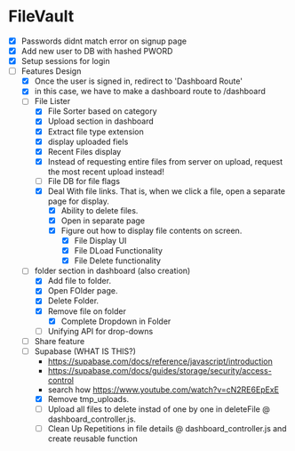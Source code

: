 # FileVault

- [X] Passwords didnt match error on signup page
- [X] Add new user to DB with hashed PWORD
- [X] Setup sessions for login
- [ ] Features Design
    - [X] Once the user is signed in, redirect to 'Dashboard Route'
    - [X] in this case, we have to make a dashboard route to /dashboard
    - [ ] File Lister
        - [X] File Sorter based on category
        - [X] Upload section in dashboard
        - [X] Extract file type extension
        - [X] display uploaded fiels
        - [X] Recent Files display
        - [X] Instead of requesting entire files from server on upload,
              request the most recent upload instead!
        - [ ] File DB for file flags
        - [X] Deal With file links. That is, when we click a file, open a separate page for display.
            - [X] Ability to delete files.
            - [X] Open in separate page
            - [X] Figure out how to display file contents on screen.
                - [X] File Display UI
                - [X] File DLoad Functionality
                - [X] File Delete functionality
    
    - [ ] folder section in dashboard (also creation)
        - [X] Add file to folder.
        - [X] Open FOlder page.
        - [X] Delete Folder.
        - [X] Remove file on folder
            - [X] Complete Dropdown in Folder
        - [ ] Unifying API for drop-downs
    - [ ] Share feature
    - [ ] Supabase (WHAT IS THIS?)
        - https://supabase.com/docs/reference/javascript/introduction
        - https://supabase.com/docs/guides/storage/security/access-control
        - search how https://www.youtube.com/watch?v=cN2RE6EpExE
        - [X] Remove tmp_uploads.
        - [ ] Upload all files to delete instad of one by one in deleteFile @ dashboard_controller.js.
        - [ ] Clean Up Repetitions in file details @ dashboard_controller.js and create reusable function
